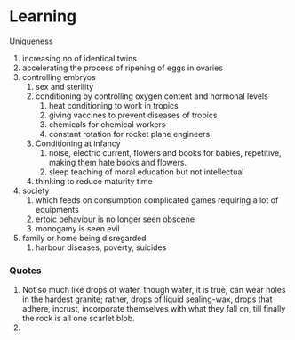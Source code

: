 # Learning

Uniqueness
1. increasing no of identical twins
2. accelerating the process of ripening of eggs in ovaries
3. controlling embryos
    1. sex and sterility
    2. conditioning by controlling oxygen content and hormonal levels
        1. heat conditioning to work in tropics
        2. giving vaccines to prevent diseases of tropics
        3. chemicals for chemical workers
        4. constant rotation for rocket plane engineers
    3. Conditioning at infancy
        1. noise, electric current, flowers and books for babies, repetitive, making them hate books and flowers.
        2. sleep teaching of moral education but not intellectual
    3. thinking to reduce maturity time
3. society
    1. which feeds on consumption complicated games requiring a lot of equipments
    2. ertoic behaviour is no longer seen obscene
    3. monogamy is seen evil
4. family or home being disregarded
    1. harbour diseases, poverty, suicides

### Quotes
1. Not so much like drops of water, though water, it is true, can wear holes in the hardest granite; rather, drops of liquid sealing-wax, drops that adhere, incrust, incorporate themselves with what they fall on, till finally the rock is all one scarlet blob.
2. 